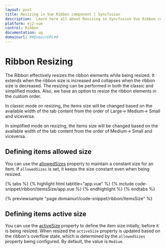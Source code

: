 ```yaml
---
layout: post
title: Resizing in Vue Ribbon component | Syncfusion
description:  Learn here all about Resizing in Syncfusion Vue Ribbon component of Syncfusion Essential JS 2 and more.
platform: ej2-vue
control: Ribbon
documentation: ug
domainurl: ##DomainURL##
--- 
```


# Ribbon Resizing

The Ribbon effectively resizes the ribbon elements while being resized. It extends when the ribbon size is increased and collapses when the ribbon size is decreased. The resizing can be performed in both the classic and simplified modes. Also, we have an option to resize the ribbon elements in the custom order.

In classic mode on resizing, the items size will be changed based on the available width of the tab content from the order of Large-> Medium-> Small and viceversa.

In simplified mode on resizing, the items size will be changed based on the available width of the tab content from the order of Medium-> Small and viceversa.

## Defining items allowed size

You can use the [allowedSizes](https://ej2.syncfusion.com/vue/documentation/api/ribbon/ribbonItem/#allowedsizes) property to maintain a constant size for an item. If `allowedSizes` is set, it keeps the size constant even when being resized.

{% tabs %}
{% highlight html tabtitle="app.vue" %}
{% include code-snippet/ribbon/itemsSize/app.vue %}
{% endhighlight %}
{% endtabs %}
        
{% previewsample "page.domainurl/code-snippet/ribbon/itemsSize" %}

## Defining items active size

You can use the [activeSize](https://ej2.syncfusion.com/vue/documentation/api/ribbon/ribbonItem/#activesize) property to define the item size intially, before it is being resized. When resized the `activeSize` property is updated based on the ribbon's overflow state, which is determined by the `allowedSizes` property being configured. By default, the value is `Medium`.